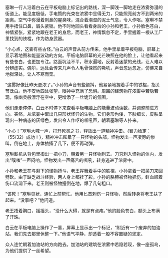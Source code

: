 塞琳一行人沿着白云在平板电脑上标记出的路线，深一脚浅一脚地走在浓雾弥漫的街道上。能见度极低，手电筒的光束在浓雾中显得无力，只能照亮前方不到两米的距离。空气中弥漫着刺鼻的腥臭味，混合着潮湿的泥土气息，令人作呕。塞琳不禁用手捂住口鼻，眉头紧锁。他不时地回头看看身后的小孙和老王，小孙脸色苍白，神情紧张，紧紧地跟在老王的身后，而老王，神情飘忽不定，手里握着一根从工厂里找到的铁棍，作为防身武器。

“小心点，这雾有些古怪。”白云的声音从前方传来，他手里拿着平板电脑，屏幕上显示着地图和能量波动的方向。平板电脑屏幕的光芒映照在他的脸上，让他看起来有些苍白，也更加专注。路面坑洼不平，积水遍地，反射着迷蒙的光线，让人难以分辨虚实。偶尔，远处会传来几声令人毛骨悚然的嘶吼，声音忽远忽近，仿佛来自地狱深处，让人不寒而栗。

“这雾好像比昨天更浓了。”小孙的声音有些颤抖，他紧紧地握着手中的铁棍，指关节泛白。他不安地四处张望，眼神中充满了恐惧。周围的建筑物在浓雾中若隐若现，像幽灵般漂浮在空中，更增添了一丝诡异的氛围。

他们走走停停，白云不时停下来查看平板电脑上的能量波动读数，并调整前进方向。突然，从浓雾中窜出几只形状怪异的生物，它们身形佝偻，下肢细长，皮肤呈现出一种病态的灰绿色，发出令人作呕的嘶吼声，朝着塞琳等人扑来。

“小心！”塞琳大喊一声，打开死灵之书，释放出一道精神冲击。{智力检定：（55/32）成功！}，精神冲击眩晕了一只怪物的头部。怪物发出一声凄厉的惨叫，倒在地上，身体抽搐了几下，便不再动弹。

塞琳趁机从背包里掏出一把小刀，朝着另一只怪物刺去。刀刃刺入怪物的体内，发出“噗嗤”一声闷响。怪物发出一声痛苦的嘶吼，转身逃进了浓雾中。

小孙和老王在与剩下的怪物搏斗，老王挥舞着手中的铁棍，小孙拿着一把菜刀来回劈砍。由于缺乏战斗经验，两人身上都挂了彩。小孙的胳膊被怪物抓伤，鲜血顺着伤口流淌下来。老王则被怪物撞倒在地，爆了几句粗口。

“该死！”塞琳见状，连忙上前帮忙。他用匕首刺伤一只怪物，然后转身将老王扶了起来。“没事吧？”他问道。

老王捂着胸口，摇摇头，“没什么大碍，就是有点疼。”他的脸色苍白，额头上布满了汗珠。

白云在平板电脑上操作了一番，屏幕上显示出一个标记，“附近有一个废弃的加油站，我们先去那里休整一下。”他语气平静，却透着一股不容置疑的坚定。

众人连忙朝着加油站的方向跑去。加油站的建筑在浓雾中若隐若现，像一座孤岛，为他们提供了一丝希望。